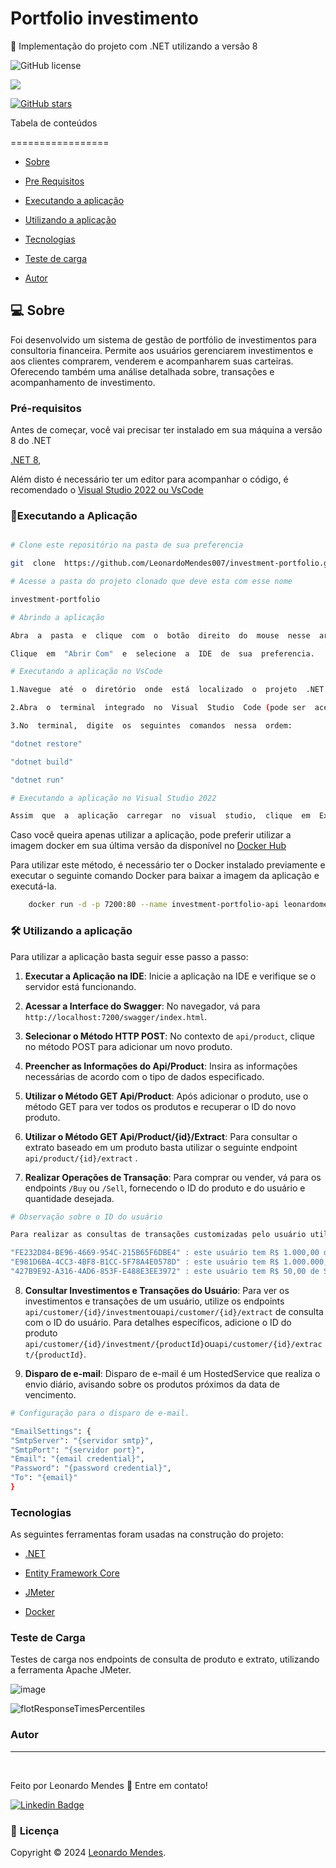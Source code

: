 
  

<h1> Portfolio investimento </h1>

  

🎁 Implementação do projeto com .NET utilizando a versão 8

  

![GitHub license](https://img.shields.io/github/license/LeonardoMendes007/investment-portfolio)

![](https://img.shields.io/badge/languege-Portuguese-yellow)

[![GitHub stars](https://img.shields.io/github/stars/LeonardoMendes007/investment-portfolio?color=FFF300&style=social)](https://github.com/LeonardoMendes007/investment-portfolio)

  
  

Tabela de conteúdos

=================

<!--ts-->

* [Sobre](#Sobre)

* [Pre Requisitos](#pre-requisitos)

* [Executando a aplicação](#rodando)

* [Utilizando a aplicação](#aplicacao)

* [Tecnologias](#tecnologias)

* [Teste de carga](#carga) 

* [Autor](#autor)

<!--te-->

## :computer: Sobre<a id="sobre"></a>

  

Foi desenvolvido um sistema de gestão de portfólio de investimentos para consultoria financeira. Permite aos usuários gerenciarem investimentos e aos clientes comprarem, venderem e acompanharem suas carteiras. Oferecendo também uma análise detalhada sobre, transações e acompanhamento de investimento.

### Pré-requisitos<a id="pre-requisitos"></a>

  
Antes de começar, você vai precisar ter instalado em sua máquina a versão 8 do .NET

[.NET 8](https://dotnet.microsoft.com/pt-br/download/dotnet/8.0),

Além disto é necessário ter um editor para acompanhar o código, é recomendado o [Visual Studio 2022 ou VsCode](https://visualstudio.microsoft.com/pt-br/downloads/)

### 🎲Executando a Aplicação<a id="rodando"></a>

````bash

# Clone este repositório na pasta de sua preferencia

git  clone  https://github.com/LeonardoMendes007/investment-portfolio.git

# Acesse a pasta do projeto clonado que deve esta com esse nome

investment-portfolio

# Abrindo a aplicação

Abra  a  pasta  e  clique  com  o  botão  direito  do  mouse  nesse  arquivo  "InvestmentPortfolio.sln"

Clique  em  "Abrir Com"  e  selecione  a  IDE  de  sua  preferencia.

# Executando a aplicação no VsCode

1.Navegue  até  o  diretório  onde  está  localizado  o  projeto  .NET.

2.Abra  o  terminal  integrado  no  Visual  Studio  Code (pode ser  acessado  através  de  "Terminal" > "Novo Terminal").

3.No  terminal,  digite  os  seguintes  comandos  nessa  ordem:

"dotnet restore"

"dotnet build"

"dotnet run"

# Executando a aplicação no Visual Studio 2022

Assim  que  a  aplicação  carregar  no  visual  studio,  clique  em  Executar

````

Caso você queira apenas utilizar a aplicação, pode preferir utilizar a imagem docker em sua última versão da disponível no [Docker Hub](https://hub.docker.com/repository/docker/leonardomendes/investment-portfolio/general)

Para utilizar este método, é necessário ter o Docker instalado previamente e executar o seguinte comando Docker para baixar a imagem da aplicação e executá-la.

````bash
    docker run -d -p 7200:80 --name investment-portfolio-api leonardomendes/investment-portfolio:latest
````



### 🛠 Utilizando a aplicação<a id="aplicacao"></a>

Para utilizar a aplicação basta seguir esse passo a passo:

1.  **Executar a Aplicação na IDE**: Inicie a aplicação na IDE e verifique se o servidor está funcionando.

2.  **Acessar a Interface do Swagger**: No navegador, vá para `http://localhost:7200/swagger/index.html`.

3.  **Selecionar o Método HTTP POST**: No contexto de `api/product`, clique no método POST para adicionar um novo produto.

4.  **Preencher as Informações do Api/Product**: Insira as informações necessárias de acordo com o tipo de dados especificado.

5.  **Utilizar o Método GET Api/Product**: Após adicionar o produto, use o método GET para ver todos os produtos e recuperar o ID do novo produto.

6. **Utilizar o Método GET Api/Product/{id}/Extract**: Para consultar o extrato baseado em um produto basta utilizar o seguinte endpoint `api/product/{id}/extract` .

7.  **Realizar Operações de Transação**: Para comprar ou vender, vá para os endpoints `/Buy` ou `/Sell`, fornecendo o ID do produto e do usuário e quantidade desejada.

  ````bash
# Observação sobre o ID do usuário

Para realizar as consultas de transações customizadas pelo usuário utilizar os seguintes ID's:

"FE232D84-BE96-4669-954C-215B65F6DBE4" : este usuário tem R$ 1.000,00 de Saldo.
"E981D6BA-4CC3-4BF8-B1CC-5F78A4E0578D" : este usuário tem R$ 1.000.000,00 de Saldo.
"427B9E92-A316-4AD6-853F-E488E3EE3972" : este usuário tem R$ 50,00 de Saldo.

````

8.  **Consultar Investimentos e Transações do Usuário**: Para ver os investimentos e transações de um usuário, utilize os endpoints `api/customer/{id}/investment`ou`api/customer/{id}/extract` de consulta com o ID do usuário. Para detalhes específicos, adicione o ID do produto `api/customer/{id}/investment/{productId}`ou`api/customer/{id}/extract/{productId}`.

9. **Disparo de e-mail**: Disparo de e-mail é um HostedService que realiza o envio diário, avisando sobre os produtos próximos da data de vencimento. 

````bash
# Configuração para o disparo de e-mail.

"EmailSettings": {
"SmtpServer": "{servidor smtp}",
"SmtpPort": "{servidor port}",
"Email": "{email credential}",
"Password": "{password credential}",
"To": "{email}"
}

````


  

### Tecnologias<a id="tecnologias"></a>

As seguintes ferramentas foram usadas na construção do projeto:

- [.NET ](https://learn.microsoft.com/pt-br/dotnet/) 

- [Entity Framework Core](https://learn.microsoft.com/pt-br/ef/core/)

- [JMeter](https://jmeter.apache.org/)

- [Docker](https://www.docker.com/)

### Teste de Carga<a id="carga"></a>

Testes de carga nos endpoints de consulta de produto e extrato, utilizando a ferramenta Apache JMeter.

![image](https://github.com/LeonardoMendes007/investment-portfolio/assets/57539940/f946c39f-43e6-4e00-b782-5db1a6dab864)

  ![flotResponseTimesPercentiles](https://github.com/LeonardoMendes007/investment-portfolio/assets/57539940/318e4b18-d453-4e2b-b053-37a20619bfa4)


### Autor <a id="autor">  </a>

  

---


<br/>

<span> Feito por Leonardo Mendes 👋 Entre em contato! </span>

</a>

  

[![Linkedin Badge](https://img.shields.io/badge/Leonardo%20Mendes%20-blue?Style=flat&logo=linkedin&labelColor=blue=https://www.linkedin.com/in/matheus-souza-4a4b19189/)](https://www.linkedin.com/in/leonardo-mendes-gomes/)

  

### :page_facing_up: **Licença**

  

Copyright © 2024 [Leonardo Mendes](https://www.linkedin.com/in/leonardo-mendes-gomes/).<br  />
